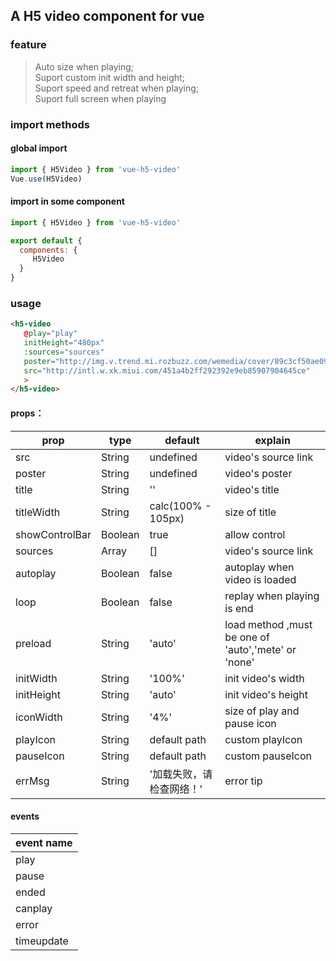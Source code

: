 ## A H5 video component for vue 

### feature

> Auto size when playing;               
> Suport custom init width and height;                       
> Suport speed and retreat when playing;          
> Suport full screen when playing              

### import methods


#### global import

```javascript
import { H5Video } from 'vue-h5-video'
Vue.use(H5Video)
```

#### import in some component

```javascript
import { H5Video } from 'vue-h5-video'

export default {
  components: {
     H5Video
  }
}

```
### usage

```html
<h5-video 
   @play="play"
   initHeight="480px"
   :sources="sources"  
   poster="http://img.v.trend.mi.rozbuzz.com/wemedia/cover/89c3cf50ae0911e8988e593b4fd90442/61d6562ed1a7c506d50a8e7c67f949fb.png-290.webp"
   src="http://intl.w.xk.miui.com/451a4b2ff292392e9eb85907904645ce"
   >
</h5-video>

```

#### props：


|prop|type|default|explain|
|-|-|-|-|
|src|String|undefined|video's source link|
|poster|String|undefined|video's poster|
|title|String|''|video's title|
|titleWidth|String|calc(100% - 105px)|size of title|
|showControlBar|Boolean|true|allow control|
|sources|Array|[]|video's source link|
|autoplay|Boolean|false|autoplay when video is loaded|
|loop|Boolean|false|replay when playing is end
|preload|String|'auto'|load method ,must be one of 'auto','mete' or 'none'|
|initWidth|String|'100%'|init video's width|
|initHeight|String|'auto'|init video's height|
|iconWidth|String|'4%'|size of play and pause icon|
|playIcon|String|default path|custom playIcon|
|pauseIcon|String|default path|custom pauseIcon|
|errMsg|String|'加载失败，请检查网络！'|error tip|
 

#### events

|event name|
|-|
|play|
|pause|
|ended|
|canplay|
|error|
|timeupdate|


